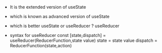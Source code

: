 - It is the extended version of useState
- which is known as advanced version of useState

- which is better useState or useReducer ?
  useReducer

* syntax for useReducer
  const [state,dispatch] = useReducer(ReducerFunction,state value)
  state = state value
  dispatch = ReducerFunction(state,action)